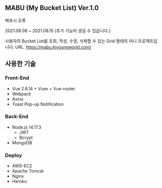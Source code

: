## **MABU (My Bucket List) Ver.1.0**
배포시 오류 

2021.08.08 ~ 2021.08.15 (추가 기능이 생길 수 있습니다.)

사용자의 Bucket List를 조회, 작성, 수정, 삭제할 수 있는 Grid 형태의 미니 프로젝트입니다.
URL. https://mabu.kiyoungworld.com/

## 사용한 기술

### Front-End

- Vue 2.6.14 + Vuex + Vue-router
- Webpack
- Axios
- Toast Pop-up Notification

### **Back-End**

- Node.js 14.17.3
    - JWT
    - Bcrypt
- MongoDB

### Deploy

- AWS-EC2
- Apache Tomcat
- Nginx
- Heroku
